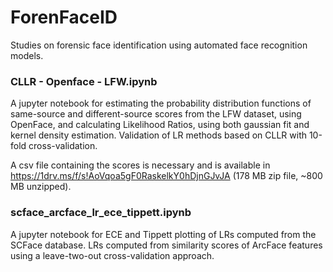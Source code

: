 # ForenFaceID
 Studies on forensic face identification using automated face recognition models.

### CLLR - Openface - LFW.ipynb

A jupyter notebook for estimating the probability distribution functions of same-source and different-source scores from the LFW dataset, using OpenFace, and calculating Likelihood Ratios, using both gaussian fit and kernel density estimation. Validation of LR methods based on CLLR with 10-fold cross-validation.

A csv file containing the scores is necessary and is available in https://1drv.ms/f/s!AoVqoa5gF0RaskelkY0hDjnGJvJA (178 MB zip file, ~800 MB unzipped). 

### scface_arcface_lr_ece_tippett.ipynb

A jupyter notebook for ECE and Tippett plotting of LRs computed from the SCFace database. LRs computed from similarity scores of ArcFace features using a leave-two-out cross-validation approach.
